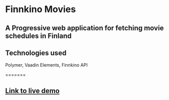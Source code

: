 # Finnkino Movies

## A Progressive web application for fetching movie schedules in Finland


## Technologies used
Polymer,
Vaadin Elements,
Finnkino API

=======

## [Link to live demo](https://finnkino-app.firebaseapp.com/)
